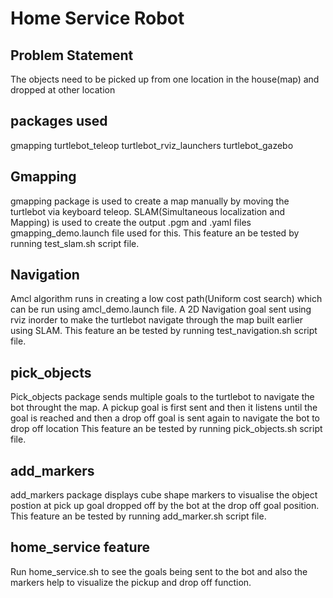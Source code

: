 # Home Service Robot

## Problem Statement
The objects need to be picked up from one location in the house(map) and dropped at other location

## packages used
gmapping 
turtlebot_teleop 
turtlebot_rviz_launchers 
turtlebot_gazebo 

## Gmapping
gmapping package is used to create a map manually by moving the turtlebot via keyboard teleop.
SLAM(Simultaneous localization and Mapping) is used to create the output .pgm and .yaml files 
gmapping_demo.launch file used for this.
This feature an be tested by running test_slam.sh script file.

## Navigation
Amcl algorithm runs in creating a low cost path(Uniform cost search) which can be run using amcl_demo.launch file.
A 2D Navigation goal sent using rviz inorder to make the turtlebot navigate through the map built earlier using SLAM.
This feature an be tested by running test_navigation.sh script file.

## pick_objects
Pick_objects package sends multiple goals to the turtlebot to navigate the bot throught the map.
A pickup goal is first sent and then it listens until the goal is reached and
then a drop off goal is sent again to navigate the bot to drop off location
This feature an be tested by running pick_objects.sh script file.

## add_markers
add_markers package displays cube shape markers to visualise the object postion at pick up goal 
dropped off by the bot at the drop off goal position.
This feature an be tested by running add_marker.sh script file.

## home_service feature
Run home_service.sh to see the goals being sent to the bot and also the markers help to visualize the pickup and drop off function.
